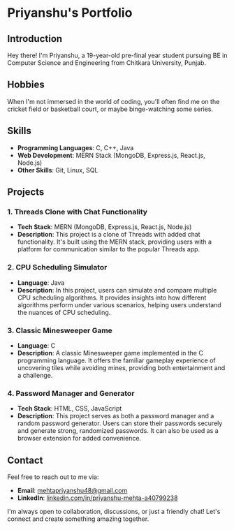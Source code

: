 # Priyanshu's Portfolio

## Introduction

Hey there! I'm Priyanshu, a 19-year-old pre-final year student pursuing BE in Computer Science and Engineering from Chitkara University, Punjab. 

## Hobbies

When I'm not immersed in the world of coding, you'll often find me on the cricket field or basketball court, or maybe binge-watching some series.

## Skills

- **Programming Languages**: C, C++, Java
- **Web Development**: MERN Stack (MongoDB, Express.js, React.js, Node.js)
- **Other Skills**: Git, Linux, SQL

## Projects

### 1. Threads Clone with Chat Functionality
- **Tech Stack**: MERN (MongoDB, Express.js, React.js, Node.js)
- **Description**: This project is a clone of Threads with added chat functionality. It's built using the MERN stack, providing users with a platform for communication similar to the popular Threads app.

### 2. CPU Scheduling Simulator
- **Language**: Java
- **Description**: In this project, users can simulate and compare multiple CPU scheduling algorithms. It provides insights into how different algorithms perform under various scenarios, helping users understand the nuances of CPU scheduling.

### 3. Classic Minesweeper Game
- **Language**: C
- **Description**: A classic Minesweeper game implemented in the C programming language. It offers the familiar gameplay experience of uncovering tiles while avoiding mines, providing both entertainment and a challenge.

### 4. Password Manager and Generator
- **Tech Stack**: HTML, CSS, JavaScript
- **Description**: This project serves as both a password manager and a random password generator. Users can store their passwords securely and generate strong, randomized passwords. It can also be used as a browser extension for added convenience.

## Contact

Feel free to reach out to me via:

- **Email**: [mehtapriyanshu48@gmail.com](mailto:mehtapriyanshu48@gmail.com)
- **LinkedIn**: [linkedin.com/in/priyanshu-mehta-a40799238](https://www.linkedin.com/in/priyanshu-mehta-a40799238)

I'm always open to collaboration, discussions, or just a friendly chat! Let's connect and create something amazing together.

